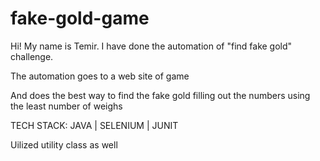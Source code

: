 # fake-gold-game

Hi! My name is Temir. I have done the automation of "find fake gold" challenge. 

The automation goes to a web site of game

And does the best way to find the fake gold filling out the numbers using the least number of weighs

TECH STACK:
JAVA | SELENIUM | JUNIT

Uilized utility class as well

